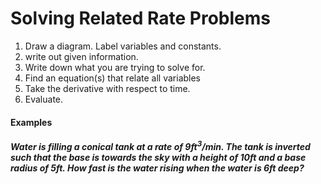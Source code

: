 # Solving Related Rate Problems
1. Draw a diagram. Label variables and constants.
2. write out given information.
3. Write down what you are trying to solve for.
4. Find an equation(s) that relate all variables
5. Take the derivative with respect to time.
6. Evaluate.
#### Examples
##### Water is filling a conical tank at a rate of 9ft$^3/$min. The tank is inverted such that the base is towards the sky with a height of 10ft and a base radius of 5ft. How fast is the water rising when the water is 6ft deep?
